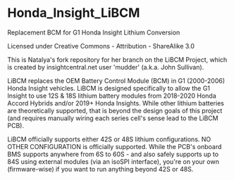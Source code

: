 # Honda_Insight_LiBCM
 Replacement BCM for G1 Honda Insight Lithium Conversion

Licensed under Creative Commons - Attribution - ShareAlike 3.0

This is Natalya's fork repository for her branch on the LiBCM Project, which is created by insightcentral.net user 'mudder' (a.k.a. John Sullivan).  

LiBCM replaces the OEM Battery Control Module (BCM) in G1 (2000-2006) Honda Insight vehicles.  LiBCM is designed specifically to allow the G1 Insight to use 12S & 18S lithium battery modules from 2018-2020 Honda Accord Hybrids and/or 2019+ Honda Insights.  While other lithium batteries are theoretically supported, that is beyond the design goals of this project (and requires manually wiring each series cell's sense lead to the LiBCM PCB).

LiBCM officially supports either 42S or 48S lithium configurations.  NO OTHER CONFIGURATION is officially supported.  While the PCB's onboard BMS supports anywhere from 6S to 60S - and also safely supports up to 84S using external modules (via an isoSPI interface), you're on your own (firmware-wise) if you want to run anything beyond 42S or 48S.
